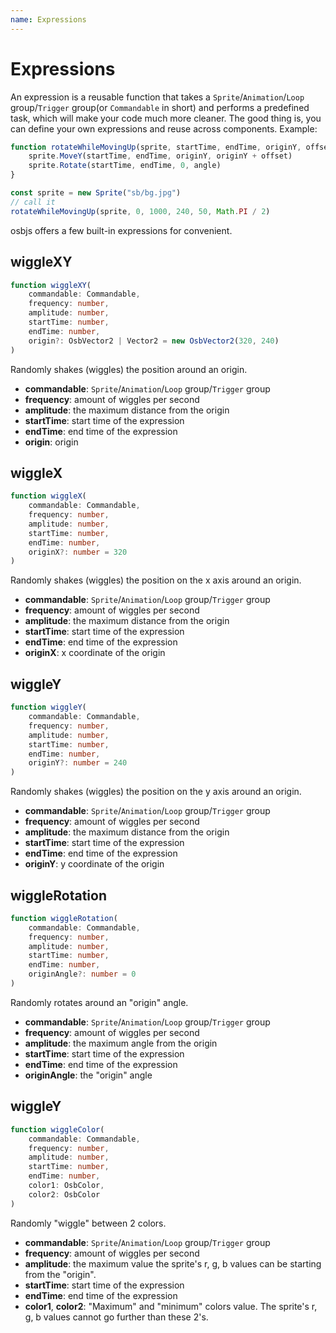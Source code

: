 ```yaml
---
name: Expressions
---
```


# Expressions

An expression is a reusable function that takes a `Sprite`/`Animation`/`Loop` group/`Trigger` group(or `Commandable` in short) and performs a predefined task, which will make your code much more cleaner. The good thing is, you can define your own expressions and reuse across components.
Example:
```js
function rotateWhileMovingUp(sprite, startTime, endTime, originY, offset, angle) {
	sprite.MoveY(startTime, endTime, originY, originY + offset)
	sprite.Rotate(startTime, endTime, 0, angle)
}

const sprite = new Sprite("sb/bg.jpg")
// call it
rotateWhileMovingUp(sprite, 0, 1000, 240, 50, Math.PI / 2)
```

osbjs offers a few built-in expressions for convenient.

## wiggleXY
```typescript
function wiggleXY(
	commandable: Commandable,
	frequency: number, 
	amplitude: number, 
	startTime: number, 
	endTime: number, 
	origin?: OsbVector2 | Vector2 = new OsbVector2(320, 240)
)
```
Randomly shakes (wiggles) the position around an origin.
* **commandable**: `Sprite`/`Animation`/`Loop` group/`Trigger` group
* **frequency**: amount of wiggles per second
* **amplitude**: the maximum distance from the origin
* **startTime**: start time of the expression
* **endTime**: end time of the expression
* **origin**: origin

## wiggleX
```typescript
function wiggleX(
	commandable: Commandable, 
	frequency: number, 
	amplitude: number, 
	startTime: number, 
	endTime: number, 
	originX?: number = 320
)
```
Randomly shakes (wiggles) the position on the x axis around an origin.
* **commandable**: `Sprite`/`Animation`/`Loop` group/`Trigger` group
* **frequency**: amount of wiggles per second
* **amplitude**: the maximum distance from the origin
* **startTime**: start time of the expression
* **endTime**: end time of the expression
* **originX**: x coordinate of the origin

## wiggleY
```typescript
function wiggleY(
	commandable: Commandable, 
	frequency: number, 
	amplitude: number, 
	startTime: number, 
	endTime: number, 
	originY?: number = 240
)
```
Randomly shakes (wiggles) the position on the y axis around an origin.
* **commandable**: `Sprite`/`Animation`/`Loop` group/`Trigger` group
* **frequency**: amount of wiggles per second
* **amplitude**: the maximum distance from the origin
* **startTime**: start time of the expression
* **endTime**: end time of the expression
* **originY**: y coordinate of the origin

## wiggleRotation
```typescript
function wiggleRotation(
	commandable: Commandable,
	frequency: number,
	amplitude: number,
	startTime: number,
	endTime: number,
	originAngle?: number = 0
)
```
Randomly rotates around an "origin" angle.
* **commandable**: `Sprite`/`Animation`/`Loop` group/`Trigger` group
* **frequency**: amount of wiggles per second
* **amplitude**: the maximum angle from the origin
* **startTime**: start time of the expression
* **endTime**: end time of the expression
* **originAngle**: the "origin" angle

## wiggleY
```typescript
function wiggleColor(
	commandable: Commandable,
	frequency: number,
	amplitude: number,
	startTime: number,
	endTime: number,
	color1: OsbColor,
	color2: OsbColor
) 
```
Randomly "wiggle" between 2 colors.
* **commandable**: `Sprite`/`Animation`/`Loop` group/`Trigger` group
* **frequency**: amount of wiggles per second
* **amplitude**: the maximum value the sprite's r, g, b values can be starting from the "origin".
* **startTime**: start time of the expression
* **endTime**: end time of the expression
* **color1**, **color2**: "Maximum" and "minimum" colors value. The sprite's r, g, b values cannot go further than these 2's.

